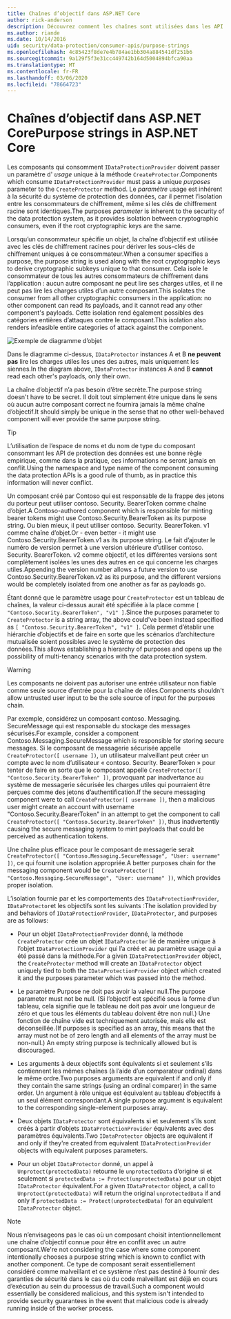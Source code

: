 ```yaml
---
title: Chaînes d’objectif dans ASP.NET Core
author: rick-anderson
description: Découvrez comment les chaînes sont utilisées dans les API de protection des données ASP.NET Core.
ms.author: riande
ms.date: 10/14/2016
uid: security/data-protection/consumer-apis/purpose-strings
ms.openlocfilehash: 4c85423f8de7e4b784ae1bb304a884541df251b6
ms.sourcegitcommit: 9a129f5f3e31cc449742b164d5004894bfca90aa
ms.translationtype: MT
ms.contentlocale: fr-FR
ms.lasthandoff: 03/06/2020
ms.locfileid: "78664723"
---
```

# <a name="purpose-strings-in-aspnet-core"></a><span data-ttu-id="34ef2-103">Chaînes d’objectif dans ASP.NET Core</span><span class="sxs-lookup"><span data-stu-id="34ef2-103">Purpose strings in ASP.NET Core</span></span>

<a name="data-protection-consumer-apis-purposes"></a>

<span data-ttu-id="34ef2-104">Les composants qui consomment `IDataProtectionProvider` doivent passer un paramètre d' *usage* unique à la méthode `CreateProtector`.</span><span class="sxs-lookup"><span data-stu-id="34ef2-104">Components which consume `IDataProtectionProvider` must pass a unique *purposes* parameter to the `CreateProtector` method.</span></span> <span data-ttu-id="34ef2-105">Le *paramètre* usage est inhérent à la sécurité du système de protection des données, car il permet l’isolation entre les consommateurs de chiffrement, même si les clés de chiffrement racine sont identiques.</span><span class="sxs-lookup"><span data-stu-id="34ef2-105">The purposes *parameter* is inherent to the security of the data protection system, as it provides isolation between cryptographic consumers, even if the root cryptographic keys are the same.</span></span>

<span data-ttu-id="34ef2-106">Lorsqu’un consommateur spécifie un objet, la chaîne d’objectif est utilisée avec les clés de chiffrement racines pour dériver les sous-clés de chiffrement uniques à ce consommateur.</span><span class="sxs-lookup"><span data-stu-id="34ef2-106">When a consumer specifies a purpose, the purpose string is used along with the root cryptographic keys to derive cryptographic subkeys unique to that consumer.</span></span> <span data-ttu-id="34ef2-107">Cela isole le consommateur de tous les autres consommateurs de chiffrement dans l’application : aucun autre composant ne peut lire ses charges utiles, et il ne peut pas lire les charges utiles d’un autre composant.</span><span class="sxs-lookup"><span data-stu-id="34ef2-107">This isolates the consumer from all other cryptographic consumers in the application: no other component can read its payloads, and it cannot read any other component's payloads.</span></span> <span data-ttu-id="34ef2-108">Cette isolation rend également possibles des catégories entières d’attaques contre le composant.</span><span class="sxs-lookup"><span data-stu-id="34ef2-108">This isolation also renders infeasible entire categories of attack against the component.</span></span>

![Exemple de diagramme d’objet](purpose-strings/_static/purposes.png)

<span data-ttu-id="34ef2-110">Dans le diagramme ci-dessus, `IDataProtector` instances A et B **ne peuvent pas** lire les charges utiles les unes des autres, mais uniquement les siennes.</span><span class="sxs-lookup"><span data-stu-id="34ef2-110">In the diagram above, `IDataProtector` instances A and B **cannot** read each other's payloads, only their own.</span></span>

<span data-ttu-id="34ef2-111">La chaîne d’objectif n’a pas besoin d’être secrète.</span><span class="sxs-lookup"><span data-stu-id="34ef2-111">The purpose string doesn't have to be secret.</span></span> <span data-ttu-id="34ef2-112">Il doit tout simplement être unique dans le sens où aucun autre composant correct ne fournira jamais la même chaîne d’objectif.</span><span class="sxs-lookup"><span data-stu-id="34ef2-112">It should simply be unique in the sense that no other well-behaved component will ever provide the same purpose string.</span></span>

>[!TIP]
> <span data-ttu-id="34ef2-113">L’utilisation de l’espace de noms et du nom de type du composant consommant les API de protection des données est une bonne règle empirique, comme dans la pratique, ces informations ne seront jamais en conflit.</span><span class="sxs-lookup"><span data-stu-id="34ef2-113">Using the namespace and type name of the component consuming the data protection APIs is a good rule of thumb, as in practice this information will never conflict.</span></span>
>
><span data-ttu-id="34ef2-114">Un composant créé par Contoso qui est responsable de la frappe des jetons du porteur peut utiliser contoso. Security. BearerToken comme chaîne d’objet.</span><span class="sxs-lookup"><span data-stu-id="34ef2-114">A Contoso-authored component which is responsible for minting bearer tokens might use Contoso.Security.BearerToken as its purpose string.</span></span> <span data-ttu-id="34ef2-115">Ou bien mieux, il peut utiliser contoso. Security. BearerToken. v1 comme chaîne d’objet.</span><span class="sxs-lookup"><span data-stu-id="34ef2-115">Or - even better - it might use Contoso.Security.BearerToken.v1 as its purpose string.</span></span> <span data-ttu-id="34ef2-116">Le fait d’ajouter le numéro de version permet à une version ultérieure d’utiliser contoso. Security. BearerToken. v2 comme objectif, et les différentes versions sont complètement isolées les unes des autres en ce qui concerne les charges utiles.</span><span class="sxs-lookup"><span data-stu-id="34ef2-116">Appending the version number allows a future version to use Contoso.Security.BearerToken.v2 as its purpose, and the different versions would be completely isolated from one another as far as payloads go.</span></span>

<span data-ttu-id="34ef2-117">Étant donné que le paramètre usage pour `CreateProtector` est un tableau de chaînes, la valeur ci-dessus aurait été spécifiée à la place comme `[ "Contoso.Security.BearerToken", "v1" ]`.</span><span class="sxs-lookup"><span data-stu-id="34ef2-117">Since the purposes parameter to `CreateProtector` is a string array, the above could've been instead specified as `[ "Contoso.Security.BearerToken", "v1" ]`.</span></span> <span data-ttu-id="34ef2-118">Cela permet d’établir une hiérarchie d’objectifs et de faire en sorte que les scénarios d’architecture mutualisée soient possibles avec le système de protection des données.</span><span class="sxs-lookup"><span data-stu-id="34ef2-118">This allows establishing a hierarchy of purposes and opens up the possibility of multi-tenancy scenarios with the data protection system.</span></span>

<a name="data-protection-contoso-purpose"></a>

>[!WARNING]
> <span data-ttu-id="34ef2-119">Les composants ne doivent pas autoriser une entrée utilisateur non fiable comme seule source d’entrée pour la chaîne de rôles.</span><span class="sxs-lookup"><span data-stu-id="34ef2-119">Components shouldn't allow untrusted user input to be the sole source of input for the purposes chain.</span></span>
>
><span data-ttu-id="34ef2-120">Par exemple, considérez un composant contoso. Messaging. SecureMessage qui est responsable du stockage des messages sécurisés.</span><span class="sxs-lookup"><span data-stu-id="34ef2-120">For example, consider a component Contoso.Messaging.SecureMessage which is responsible for storing secure messages.</span></span> <span data-ttu-id="34ef2-121">Si le composant de messagerie sécurisée appelle `CreateProtector([ username ])`, un utilisateur malveillant peut créer un compte avec le nom d’utilisateur « contoso. Security. BearerToken » pour tenter de faire en sorte que le composant appelle `CreateProtector([ "Contoso.Security.BearerToken" ])`, provoquant par inadvertance au système de messagerie sécurisée les charges utiles qui pourraient être perçues comme des jetons d’authentification.</span><span class="sxs-lookup"><span data-stu-id="34ef2-121">If the secure messaging component were to call `CreateProtector([ username ])`, then a malicious user might create an account with username "Contoso.Security.BearerToken" in an attempt to get the component to call `CreateProtector([ "Contoso.Security.BearerToken" ])`, thus inadvertently causing the secure messaging system to mint payloads that could be perceived as authentication tokens.</span></span>
>
><span data-ttu-id="34ef2-122">Une chaîne plus efficace pour le composant de messagerie serait `CreateProtector([ "Contoso.Messaging.SecureMessage", "User: username" ])`, ce qui fournit une isolation appropriée.</span><span class="sxs-lookup"><span data-stu-id="34ef2-122">A better purposes chain for the messaging component would be `CreateProtector([ "Contoso.Messaging.SecureMessage", "User: username" ])`, which provides proper isolation.</span></span>

<span data-ttu-id="34ef2-123">L’isolation fournie par et les comportements des `IDataProtectionProvider`, `IDataProtector`et les objectifs sont les suivants :</span><span class="sxs-lookup"><span data-stu-id="34ef2-123">The isolation provided by and behaviors of `IDataProtectionProvider`, `IDataProtector`, and purposes are as follows:</span></span>

* <span data-ttu-id="34ef2-124">Pour un objet `IDataProtectionProvider` donné, la méthode `CreateProtector` crée un objet `IDataProtector` lié de manière unique à l’objet `IDataProtectionProvider` qui l’a créé et au paramètre usage qui a été passé dans la méthode.</span><span class="sxs-lookup"><span data-stu-id="34ef2-124">For a given `IDataProtectionProvider` object, the `CreateProtector` method will create an `IDataProtector` object uniquely tied to both the `IDataProtectionProvider` object which created it and the purposes parameter which was passed into the method.</span></span>

* <span data-ttu-id="34ef2-125">Le paramètre Purpose ne doit pas avoir la valeur null.</span><span class="sxs-lookup"><span data-stu-id="34ef2-125">The purpose parameter must not be null.</span></span> <span data-ttu-id="34ef2-126">(Si l’objectif est spécifié sous la forme d’un tableau, cela signifie que le tableau ne doit pas avoir une longueur de zéro et que tous les éléments du tableau doivent être non null.) Une fonction de chaîne vide est techniquement autorisée, mais elle est déconseillée.</span><span class="sxs-lookup"><span data-stu-id="34ef2-126">(If purposes is specified as an array, this means that the array must not be of zero length and all elements of the array must be non-null.) An empty string purpose is technically allowed but is discouraged.</span></span>

* <span data-ttu-id="34ef2-127">Les arguments à deux objectifs sont équivalents si et seulement s’ils contiennent les mêmes chaînes (à l’aide d’un comparateur ordinal) dans le même ordre.</span><span class="sxs-lookup"><span data-stu-id="34ef2-127">Two purposes arguments are equivalent if and only if they contain the same strings (using an ordinal comparer) in the same order.</span></span> <span data-ttu-id="34ef2-128">Un argument à rôle unique est équivalent au tableau d’objectifs à un seul élément correspondant.</span><span class="sxs-lookup"><span data-stu-id="34ef2-128">A single purpose argument is equivalent to the corresponding single-element purposes array.</span></span>

* <span data-ttu-id="34ef2-129">Deux objets `IDataProtector` sont équivalents si et seulement s’ils sont créés à partir d’objets `IDataProtectionProvider` équivalents avec des paramètres équivalents.</span><span class="sxs-lookup"><span data-stu-id="34ef2-129">Two `IDataProtector` objects are equivalent if and only if they're created from equivalent `IDataProtectionProvider` objects with equivalent purposes parameters.</span></span>

* <span data-ttu-id="34ef2-130">Pour un objet `IDataProtector` donné, un appel à `Unprotect(protectedData)` retourne le `unprotectedData` d’origine si et seulement si `protectedData := Protect(unprotectedData)` pour un objet `IDataProtector` équivalent.</span><span class="sxs-lookup"><span data-stu-id="34ef2-130">For a given `IDataProtector` object, a call to `Unprotect(protectedData)` will return the original `unprotectedData` if and only if `protectedData := Protect(unprotectedData)` for an equivalent `IDataProtector` object.</span></span>

> [!NOTE]
> <span data-ttu-id="34ef2-131">Nous n’envisageons pas le cas où un composant choisit intentionnellement une chaîne d’objectif connue pour être en conflit avec un autre composant.</span><span class="sxs-lookup"><span data-stu-id="34ef2-131">We're not considering the case where some component intentionally chooses a purpose string which is known to conflict with another component.</span></span> <span data-ttu-id="34ef2-132">Ce type de composant serait essentiellement considéré comme malveillant et ce système n’est pas destiné à fournir des garanties de sécurité dans le cas où du code malveillant est déjà en cours d’exécution au sein du processus de travail.</span><span class="sxs-lookup"><span data-stu-id="34ef2-132">Such a component would essentially be considered malicious, and this system isn't intended to provide security guarantees in the event that malicious code is already running inside of the worker process.</span></span>
